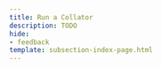 ```yaml
---
title: Run a Collator
description: TODO
hide: 
- feedback
template: subsection-index-page.html
---
```

